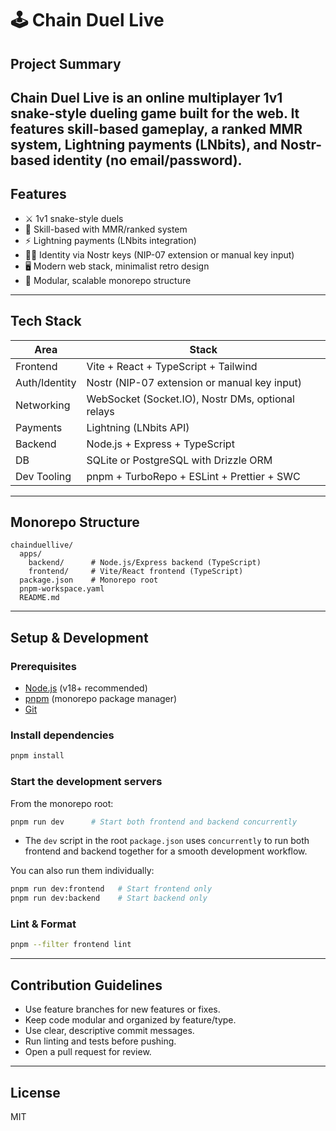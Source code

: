 # 🕹️ Chain Duel Live

## Project Summary
Chain Duel Live is an online multiplayer 1v1 snake-style dueling game built for the web. It features skill-based gameplay, a ranked MMR system, Lightning payments (LNbits), and Nostr-based identity (no email/password).
---

## Features
- ⚔️ 1v1 snake-style duels
- 🧠 Skill-based with MMR/ranked system
- ⚡ Lightning payments (LNbits integration)
- 🧑‍💻 Identity via Nostr keys (NIP-07 extension or manual key input)
- 🖥️ Modern web stack, minimalist retro design
- 🧩 Modular, scalable monorepo structure

---

## Tech Stack
| Area         | Stack                                                      |
|--------------|------------------------------------------------------------|
| Frontend     | Vite + React + TypeScript + Tailwind                       |
| Auth/Identity| Nostr (NIP-07 extension or manual key input)               |
| Networking   | WebSocket (Socket.IO), Nostr DMs, optional relays          |
| Payments     | Lightning (LNbits API)                                     |
| Backend      | Node.js + Express + TypeScript                             |
| DB           | SQLite or PostgreSQL with Drizzle ORM                      |
| Dev Tooling  | pnpm + TurboRepo + ESLint + Prettier + SWC                |

---

## Monorepo Structure
```
chainduellive/
  apps/
    backend/      # Node.js/Express backend (TypeScript)
    frontend/     # Vite/React frontend (TypeScript)
  package.json    # Monorepo root
  pnpm-workspace.yaml
  README.md
```

---

## Setup & Development

### Prerequisites
- [Node.js](https://nodejs.org/) (v18+ recommended)
- [pnpm](https://pnpm.io/) (monorepo package manager)
- [Git](https://git-scm.com/)

### Install dependencies
```sh
pnpm install
```

### Start the development servers
From the monorepo root:
```sh
pnpm run dev      # Start both frontend and backend concurrently
```
- The `dev` script in the root `package.json` uses `concurrently` to run both frontend and backend together for a smooth development workflow.

You can also run them individually:
```sh
pnpm run dev:frontend   # Start frontend only
pnpm run dev:backend    # Start backend only
```

### Lint & Format
```sh
pnpm --filter frontend lint
```

---

## Contribution Guidelines
- Use feature branches for new features or fixes.
- Keep code modular and organized by feature/type.
- Use clear, descriptive commit messages.
- Run linting and tests before pushing.
- Open a pull request for review.

---

## License
MIT